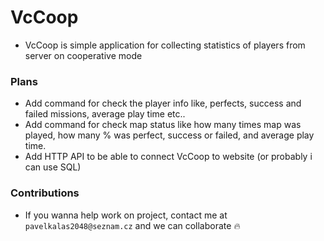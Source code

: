 # VcCoop

- VcCoop is simple application for collecting statistics of players from server on cooperative mode


### Plans
- Add command for check the player info like, perfects, success and failed missions, average play time etc..
- Add command for check map status like how many times map was played, how many % was perfect, success or failed, and average play time.
- Add HTTP API to be able to connect VcCoop to website (or probably i can use SQL)

### Contributions
- If you wanna help work on project, contact me at ` pavelkalas2048@seznam.cz ` and we can collaborate 🔥
